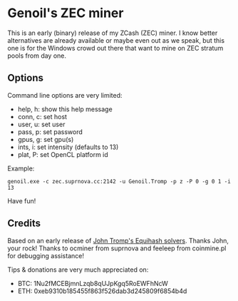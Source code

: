 # Genoil's ZEC miner

This is an early (binary) release of my ZCash (ZEC) miner. I know better 
alternatives are already available or maybe even out as we speak, but this one is 
for the Windows crowd out there that want to mine on ZEC stratum pools from day one.

## Options
Command line options are very limited:

- help, h: show this help message
- conn, c: set host
- user, u: set user
- pass, p: set password
- gpus, g: set gpu(s)
- ints, i: set intensity (defaults to 13)
- plat, P: set OpenCL platform id

Example:
```
genoil.exe -c zec.suprnova.cc:2142 -u Genoil.Tromp -p z -P 0 -g 0 1 -i 13
```
Have fun! 

## Credits

Based on an early release of [John Tromp's Equihash solvers](https://github.com/tromp/equihash). Thanks John, your rock!
Thanks to ocminer from suprnova and feeleep from coinmine.pl for debugging assistance!

Tips & donations are very much appreciated on:
- BTC: 1Nu2fMCEBjmnLzqb8qUJpKgq5RoEWFhNcW
- ETH: 0xeb9310b185455f863f526dab3d245809f6854b4d
